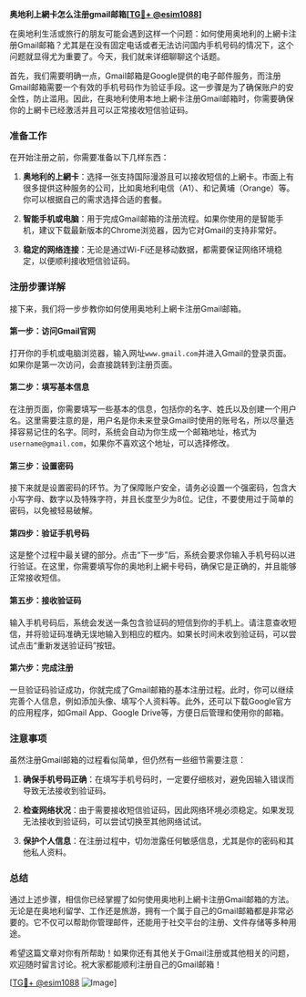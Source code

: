 **奥地利上網卡怎么注册gmail邮箱[[TG💪+ @esim1088](https://t.me/s/esim1088)]**

在奥地利生活或旅行的朋友可能会遇到这样一个问题：如何使用奥地利的上網卡注册Gmail邮箱？尤其是在没有固定电话或者无法访问国内手机号码的情况下，这个问题就显得尤为重要了。今天，我们就来详细聊聊这个话题。

首先，我们需要明确一点，Gmail邮箱是Google提供的电子邮件服务，而注册Gmail邮箱需要一个有效的手机号码作为验证手段。这一步骤是为了确保账户的安全性，防止滥用。因此，在奥地利使用本地上網卡注册Gmail邮箱时，你需要确保你的上網卡已经激活并且可以正常接收短信验证码。

### 准备工作

在开始注册之前，你需要准备以下几样东西：

1. **奥地利的上網卡**：选择一张支持国际漫游且可以接收短信的上網卡。市面上有很多提供这种服务的公司，比如奥地利电信（A1）、和记黄埔（Orange）等。你可以根据自己的需求选择合适的套餐。

2. **智能手机或电脑**：用于完成Gmail邮箱的注册流程。如果你使用的是智能手机，建议下载最新版本的Chrome浏览器，因为它对Gmail的支持非常好。

3. **稳定的网络连接**：无论是通过Wi-Fi还是移动数据，都需要保证网络环境稳定，以便顺利接收短信验证码。

### 注册步骤详解

接下来，我们将一步步教你如何使用奥地利上網卡注册Gmail邮箱。

#### 第一步：访问Gmail官网

打开你的手机或电脑浏览器，输入网址`www.gmail.com`并进入Gmail的登录页面。如果你是第一次访问，会直接跳转到注册页面。

#### 第二步：填写基本信息

在注册页面，你需要填写一些基本的信息，包括你的名字、姓氏以及创建一个用户名。这里需要注意的是，用户名是你未来登录Gmail时使用的账号名，所以尽量选择容易记住的名字。同时，系统会自动为你生成一个邮箱地址，格式为`username@gmail.com`，如果你不喜欢这个地址，可以选择修改。

#### 第三步：设置密码

接下来就是设置密码的环节。为了保障账户安全，请务必设置一个强密码，包含大小写字母、数字以及特殊字符，并且长度至少为8位。记住，不要使用过于简单的密码，以免被轻易破解。

#### 第四步：验证手机号码

这是整个过程中最关键的部分。点击“下一步”后，系统会要求你输入手机号码以进行验证。在这里，你需要填写你的奥地利上網卡号码，确保它是正确的，并且能够正常接收短信。

#### 第五步：接收验证码

输入手机号码后，系统会发送一条包含验证码的短信到你的手机上。请注意查收短信，并将验证码准确无误地输入到相应的框内。如果长时间未收到验证码，可以尝试点击“重新发送验证码”按钮。

#### 第六步：完成注册

一旦验证码验证成功，你就完成了Gmail邮箱的基本注册过程。此时，你可以继续完善个人信息，例如添加头像、填写个人资料等。此外，还可以下载Google官方的应用程序，如Gmail App、Google Drive等，方便日后管理和使用你的邮箱。

### 注意事项

虽然注册Gmail邮箱的过程看似简单，但仍然有一些细节需要注意：

1. **确保手机号码正确**：在填写手机号码时，一定要仔细核对，避免因输入错误而导致无法接收到验证码。

2. **检查网络状况**：由于需要接收短信验证码，因此网络环境必须稳定。如果发现无法接收到验证码，可以尝试切换至其他网络试试。

3. **保护个人信息**：在注册过程中，切勿泄露任何敏感信息，尤其是你的密码和其他私人资料。

### 总结

通过上述步骤，相信你已经掌握了如何使用奥地利上網卡注册Gmail邮箱的方法。无论是在奥地利留学、工作还是旅游，拥有一个属于自己的Gmail邮箱都是非常必要的。它不仅可以帮助你管理邮件，还能用于社交平台的注册、文件存储等多种用途。

希望这篇文章对你有所帮助！如果你还有其他关于Gmail注册或其他相关的问题，欢迎随时留言讨论。祝大家都能顺利注册自己的Gmail邮箱！

[[TG💪+ @esim1088](https://t.me/s/esim1088) ![Image](https://i.postimg.cc/4NQfJmqS/Snipaste-2025-05-13-00-14-12.png)]